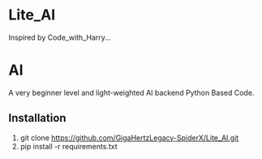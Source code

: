 # Lite_AI
Inspired by Code_with_Harry...

# AI

A very beginner level and light-weighted AI backend Python Based Code.

## Installation

1. git clone https://github.com/GigaHertzLegacy-SpiderX/Lite_AI.git
2. pip install -r requirements.txt

